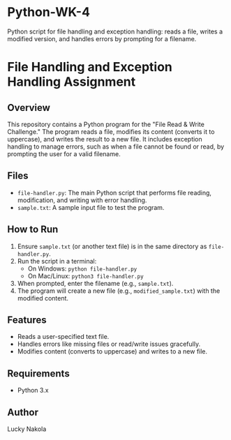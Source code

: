 # Python-WK-4
Python script for file handling and exception handling: reads a file, writes a modified version, and handles errors by prompting for a filename.

# File Handling and Exception Handling Assignment

## Overview
This repository contains a Python program for the "File Read & Write Challenge." The program reads a file, modifies its content (converts it to uppercase), and writes the result to a new file. It includes exception handling to manage errors, such as when a file cannot be found or read, by prompting the user for a valid filename.

## Files
- `file-handler.py`: The main Python script that performs file reading, modification, and writing with error handling.
- `sample.txt`: A sample input file to test the program.

## How to Run
1. Ensure `sample.txt` (or another text file) is in the same directory as `file-handler.py`.
2. Run the script in a terminal:
   - On Windows: `python file-handler.py`
   - On Mac/Linux: `python3 file-handler.py`
3. When prompted, enter the filename (e.g., `sample.txt`).
4. The program will create a new file (e.g., `modified_sample.txt`) with the modified content.

## Features
- Reads a user-specified text file.
- Handles errors like missing files or read/write issues gracefully.
- Modifies content (converts to uppercase) and writes to a new file.

## Requirements
- Python 3.x

## Author
Lucky Nakola
